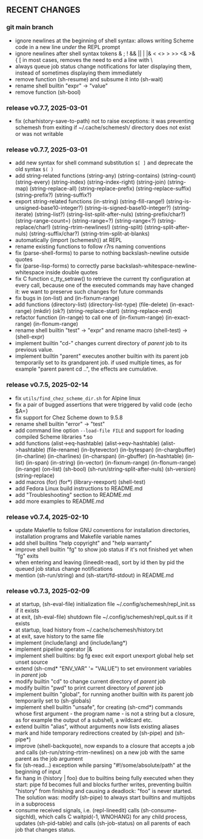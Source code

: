 ## RECENT CHANGES

### git main branch

* ignore newlines at the beginning of shell syntax:
  allows writing Scheme code in a new line *under* the REPL prompt
* ignore newlines after shell syntax tokens & ; ! && || | |& < <> > >> <& >& { [
  in most cases, removes the need to end a line with \
* always queue job status change notifications for later displaying them,
  instead of sometimes displaying them immediately
* remove function (sh-resume) and subsume it into (sh-wait)
* rename shell builtin "expr" -> "value"
* remove function (sh-bool)

### release v0.7.7, 2025-03-01

* fix (charhistory-save-to-path) not to raise exceptions: it was preventing schemesh
  from exiting if ~/.cache/schemesh/ directory does not exist or was not writable

### release v0.7.7, 2025-03-01

* add new syntax for shell command substitution `$[ ]`  and deprecate the old syntax `$( )`
* add string-related functions (string-any) (string-contains) (string-count) (string-every)
  (string-index) (string-index-right) (string-join) (string-map) (string-replace-all)
  (string-replace-prefix) (string-replace-suffix) (string-prefix?) (string-suffix?)
* export string-related functions (in-string) (string-fill-range!) (string-is-unsigned-base10-integer?)
  (string-is-signed-base10-integer?) (string-iterate) (string-list?) (string-list-split-after-nuls)
  (string-prefix/char?) (string-range-count=) (string-range=?) (string-range<?) (string-replace/char!)
  (string-rtrim-newlines!) (string-split) (string-split-after-nuls) (string-suffix/char?) (string-trim-split-at-blanks)
* automatically (import (schemesh)) at REPL
* rename existing functions to follow r7rs naming conventions
* fix (parse-shell-forms) to parse to nothing backslash-newline outside quotes
* fix (parse-lisp-forms) to correctly parse backslash-whitespace-newline-whitespace inside double quotes
* fix C function c_tty_setraw() to retrieve the current tty configuration at every call,
  because one of the executed commands may have changed it: we want to preserve such changes for future commands
* fix bugs in (on-list) and (in-fixnum-range)
* add functions (directory-list) (directory-list-type) (file-delete) (in-exact-range)
  (mkdir) (ok?) (string-replace-start) (string-replace-end)
* refactor function (in-range) to call one of (in-fixnum-range) (in-exact-range) (in-flonum-range)
* rename shell builtin "test" -> "expr" and rename macro (shell-test) -> (shell-expr)
* implement builtin "cd-" changes current directory of *parent* job to its previous value.
* implement builtin "parent" executes another builtin with its parent job temporarily set to its grandparent job.
  if used multiple times, as for example "parent parent cd ..", the effects are cumulative.

### release v0.7.5, 2025-02-14

* fix `utils/find_chez_scheme_dir.sh` for Alpine linux
* fix a pair of bugged assertions that were triggered by valid code {echo $A=}
* fix support for Chez Scheme down to 9.5.8
* rename shell builtin "error" -> "test"
* add command line option `--load-file FILE` and support for loading compiled Scheme libraries *.so
* add functions (alist->eq-hashtable) (alist->eqv-hashtable) (alist->hashtable) (file-rename)
  (in-bytevector) (in-bytespan) (in-chargbuffer) (in-charline) (in-charlines) (in-charspan)
  (in-gbuffer) (in-hashtable) (in-list) (in-span) (in-string) (in-vector)
  (in-fixnum-range) (in-flonum-range) (in-range) (on-list)
  (sh-bool) (sh-run/string-split-after-nuls) (sh-version) (string-replace)
* add macros (for) (for*) (library-reexport) (shell-test)
* add Fedora Linux build instructions to README.md
* add "Troubleshooting" section to README.md
* add more examples to README.md

### release v0.7.4, 2025-02-10

* update Makefile to follow GNU conventions for installation directories,
  installation programs and Makefile variable names
* add shell builtins "help copyright" and "help warranty"
* improve shell builtin "fg" to show job status if it's not finished yet when "fg" exits
* when entering and leaving (lineedit-read), sort by id then by pid the queued job status change notifications
* mention (sh-run/string) and (sh-start/fd-stdout) in README.md

### release v0.7.3, 2025-02-09

* at startup, (sh-eval-file) initialization file ~/.config/schemesh/repl_init.ss if it exists
* at exit, (sh-eval-file) shutdown file ~/.config/schemesh/repl_quit.ss if it exists
* at startup, load history from ~/.cache/schemesh/history.txt
* at exit, save history to the same file
* implement (include/lang) and (include/lang*)
* implement pipeline operator |&
* implement shell builtins: bg fg exec exit export unexport global help set unset source
* extend (sh-cmd* "ENV_VAR" '= "VALUE") to set environment variables in *parent* job
* modify builtin "cd" to change current directory of *parent* job
* modify builtin "pwd" to print current directory of *parent* job
* implement builtin "global", for running another builtin with its parent job temporarily set to (sh-globals)
* implement shell builtin "unsafe", for creating (sh-cmd*) commands whose first argument - the program name -
  is not a string but a closure, as for example the output of a subshell, a wildcard etc.
* extend builtin "alias", without arguments now lists existing aliases
* mark and hide temporary redirections created by (sh-pipe) and (sh-pipe*)
* improve (shell-backquote), now expands to a closure that accepts a job
  and calls (sh-run/string-rtrim-newlines) on a new job with the same parent as the job argument
* fix (sh-read...) exception while parsing "#!/some/absolute/path" at the beginning of input
* fix hang in {history | foo} due to builtins being fully executed when they start:
  pipe fd becomes full and blocks further writes, preventing builtin "history" from finishing
  and causing a deadlock: "foo" is never started.
  The solution was: modify (sh-pipe) to always start builtins and multijobs in a subprocess
* consume received signals, i.e. (repl-lineedit) calls (sh-consume-sigchld),
  which calls C waitpid(-1, WNOHANG) for any child process, updates (sh-pid-table)
  and calls (sh-job-status) on all parents of each job that changes status.
